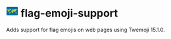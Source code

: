 # <img src="https://raw.githubusercontent.com/l-zariqi/flag-emoji-support/main/icons/icon128.png" alt="flag-icon" width="32" height="32"> flag-emoji-support

Adds support for flag emojis on web pages using Twemoji 15.1.0.